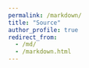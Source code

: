 ```yaml
---
permalink: /markdown/
title: "Source"
author_profile: true
redirect_from: 
  - /md/
  - /markdown.html
---
```




